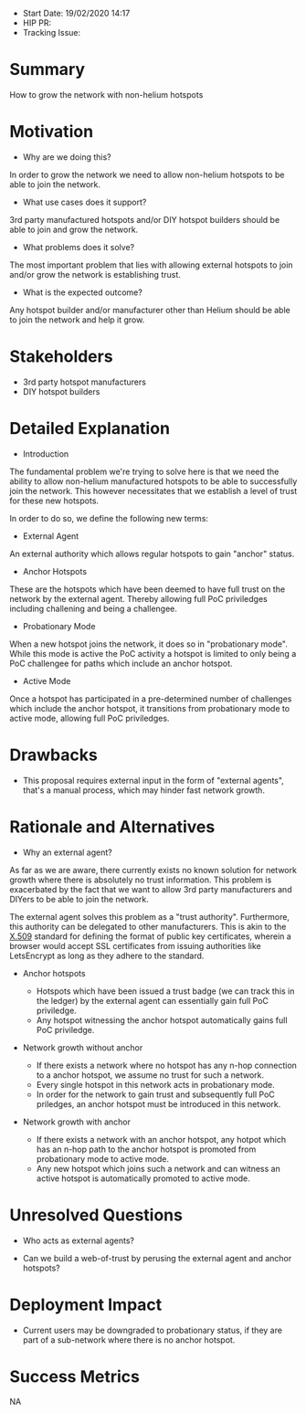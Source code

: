 - Start Date: 19/02/2020 14:17
- HIP PR:
- Tracking Issue:

# Summary
[summary]: #summary

How to grow the network with non-helium hotspots

# Motivation
[motivation]: #motivation

- Why are we doing this?

In order to grow the network we need to allow non-helium hotspots to be
able to join the network.

- What use cases does it support?

3rd party manufactured hotspots and/or DIY hotspot builders should be
able to join and grow the network.

- What problems does it solve?

The most important problem that lies with allowing external hotspots to
join and/or grow the network is establishing trust.

- What is the expected outcome?

Any hotspot builder and/or manufacturer other than Helium should be able
to join the network and help it grow.

# Stakeholders
[stakeholders]: #stakeholders

- 3rd party hotspot manufacturers
- DIY hotspot builders

# Detailed Explanation
[detailed-explanation]: #detailed-explanation

- Introduction

The fundamental problem we're trying to solve here is that we need the
ability to allow non-helium manufactured hotspots to be able to
successfully join the network. This however necessitates that we
establish a level of trust for these new hotspots.

In order to do so, we define the following new terms:

- External Agent

An external authority which allows regular hotspots to gain "anchor"
status.

- Anchor Hotspots

These are the hotspots which have been deemed to have full trust on the
network by the external agent. Thereby allowing full PoC priviledges
including challening and being a challengee.

- Probationary Mode

When a new hotspot joins the network, it does so in "probationary mode".
While this mode is active the PoC activity a hotspot is limited to only
being a PoC challengee for paths which include an anchor hotspot.

- Active Mode

Once a hotspot has participated in a pre-determined number of challenges
which include the anchor hotspot, it transitions from probationary mode
to active mode, allowing full PoC priviledges.


# Drawbacks
[drawbacks]: #drawbacks

- This proposal requires external input in the form of "external
  agents", that's a manual process, which may hinder fast network
  growth.

# Rationale and Alternatives
[alternatives]: #rationale-and-alternatives

- Why an external agent?

As far as we are aware, there currently exists no known solution for
network growth where there is absolutely no trust information. This
problem is exacerbated by the fact that we want to allow 3rd party
manufacturers and DIYers to be able to join the network.

The external agent solves this problem as a "trust authority".
Furthermore, this authority can be delegated to other manufacturers.
This is akin to the [X.509](https://en.wikipedia.org/wiki/X.509)
standard for defining the format of public key certificates, wherein a
browser would accept SSL certificates from issuing authorities like
LetsEncrypt as long as they adhere to the standard.

- Anchor hotspots

    - Hotspots which have been issued a trust badge (we can track this
      in the ledger) by the external agent can essentially gain full PoC
      priviledge.
    - Any hotspot witnessing the anchor hotspot automatically gains full
      PoC priviledge.

- Network growth without anchor

    - If there exists a network where no hotspot has any n-hop
      connection to a anchor hotspot, we assume no trust for such a
      network.
    - Every single hotspot in this network acts in probationary mode.
    - In order for the network to gain trust and subsequently full PoC
      priledges, an anchor hotspot must be introduced in this network.

- Network growth with anchor

    - If there exists a network with an anchor hotspot, any hotpot which
      has an n-hop path to the anchor hotspot is promoted from
      probationary mode to active mode.
    - Any new hotspot which joins such a network and can witness an
      active hotspot is automatically promoted to active mode.

# Unresolved Questions
[unresolved]: #unresolved-questions

- Who acts as external agents?

- Can we build a web-of-trust by perusing the external agent and anchor
  hotspots?

# Deployment Impact
[deployment-impact]: #deployment-impact

- Current users may be downgraded to probationary status, if they are
  part of a sub-network where there is no anchor hotspot.

# Success Metrics
[success-metrics]: #success-metrics

NA
